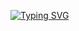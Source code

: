 <a href="https://git.io/typing-svg"><img src="https://readme-typing-svg.demolab.com?font=Comic+Sans+MS&size=66&pause=900&color=6311F7&background=FFFFFF00&center=true&vCenter=true&random=true&width=900&height=900&lines=Horman-Oladushek;I+love+my+hobby!!;You+can+write+me+in+Telegram%3A+%40horman12" alt="Typing SVG" /></a>
